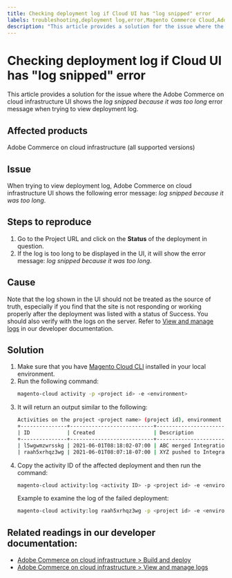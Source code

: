 ```yaml
---
title: Checking deployment log if Cloud UI has "log snipped" error
labels: troubleshooting,deployment log,error,Magento Commerce Cloud,Adobe Commerce,cloud infrastructure,log snipped,UI,manage log
description: "This article provides a solution for the issue where the Adobe Commerce on cloud infrastructure UI shows the *log snipped because it was too long* error message when trying to view deployment log."
---
```


# Checking deployment log if Cloud UI has "log snipped" error

This article provides a solution for the issue where the Adobe Commerce on cloud infrastructure UI shows the *log snipped because it was too long* error message when trying to view deployment log.

## Affected products

Adobe Commerce on cloud infrastructure (all supported versions)

## Issue

When trying to view deployment log, Adobe Commerce on cloud infrastructure UI shows the following error message: *log snipped because it was too long*.

## Steps to reproduce

1. Go to the Project URL and click on the **Status** of the deployment in question.
1. If the log is too long to be displayed in the UI, it will show the error message: *log snipped because it was too long*.

## Cause

Note that the log shown in the UI should not be treated as the source of truth, especially if you find that the site is not responding or working properly after the deployment was listed with a status of Success. You should also verify with the logs on the server. Refer to [View and manage logs](https://devdocs.magento.com/cloud/project/log-locations.html) in our developer documentation.

## Solution

1. Make sure that you have [Magento Cloud CLI](https://devdocs.magento.com/cloud/reference/cli-ref-topic.html) installed in your local environment.
1. Run the following command:
    ```bash
    magento-cloud activity -p <project id> -e <environment>
    ```
1. It will return an output similar to the following:
    ```bash
    Activities on the project <project name> (project id), environment <environment>:
    +---------------+---------------------------+-------------------------------------+----------+----------+---------+
    | ID            | Created                   | Description                         | Progress | State    | Result  |
    +---------------+---------------------------+-------------------------------------+----------+----------+---------+
    | l5wgwmzwrsskg | 2021-06-01T08:18:02-07:00 | ABC merged Integration into Staging | 100%     | complete | success |
    | raah5xrhqz3wg | 2021-06-01T08:07:18-07:00 | XYZ pushed to Integration           | 100%     | complete | failure |
    ```
1. Copy the activity ID of the affected deployment and then run the command:
    ```bash
    magento-cloud activity:log <activity ID> -p <project id> -e <environment>
    ```
    Example to examine the log of the failed deployment:
    ```bash
    magento-cloud activity:log raah5xrhqz3wg -p <project id> -e <environment>
    ```

## Related readings in our developer documentation:

* [Adobe Commerce on cloud infrastructure > Build and deploy](https://devdocs.magento.com/cloud/project/magento-env-yaml.html)
* [Adobe Commerce on cloud infrastructure > View and manage logs](https://devdocs.magento.com/cloud/project/log-locations.html)